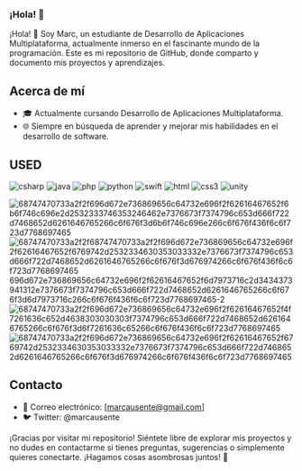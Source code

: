 ### ¡Hola! 👋

¡Hola! 👋 Soy Marc, un estudiante de Desarrollo de Aplicaciones Multiplataforma, actualmente inmerso en el fascinante mundo de la programación. Este es mi repositorio de GitHub, donde comparto y documento mis proyectos y aprendizajes.

## Acerca de mí

- 🎓 Actualmente cursando Desarrollo de Aplicaciones Multiplataforma.
- 🌐 Siempre en búsqueda de aprender y mejorar mis habilidades en el desarrollo de software.

## USED

  
  ![csharp](https://github.com/user-attachments/assets/a1e750da-6b97-44c9-84db-8625348611d1)   ![java](https://github.com/user-attachments/assets/7b083de8-24aa-46a1-83a1-65f605626489) ![php](https://github.com/user-attachments/assets/dfd821d7-16b3-42ba-b8b6-5dd1f8ddcba0) ![python](https://github.com/user-attachments/assets/00a0a736-e24f-4a09-9305-2f3dee4772b0) ![swift](https://github.com/user-attachments/assets/b9687a95-1f01-4fd3-b1f9-f047abd6c95c) ![html](https://github.com/user-attachments/assets/c68d4f93-d7d9-48c1-92d7-672a4bde4626) ![css3](https://github.com/user-attachments/assets/a749fec4-180b-46bd-b6c1-eae728e70d9a) ![unity](https://github.com/user-attachments/assets/9377bcda-a67f-4934-85ad-ef645a549779) 
  
![68747470733a2f2f696d672e736869656c64732e696f2f62616467652f6b6f746c696e2d2532333746353246462e7376673f7374796c653d666f722d7468652d6261646765266c6f676f3d6b6f746c696e266c6f676f436f6c6f723d7768697465](https://github.com/user-attachments/assets/c69d897a-556b-464b-a564-f01e3eb0aea8) 
![68747470733a2f2f![68747470733a2f2f696d672e736869656c64732e696f2f62616467652f6769742d2532334630353033332e7376673f7374796c653d666f722d7468652d6261646765266c6f676f3d676974266c6f676f436f6c6f723d7768697465](https://github.com/user-attachments/assets/fb729acd-ccdc-4a91-b2a5-197bdca3bfd7)
696d672e736869656c64732e696f2f62616467652f6d7973716c2d3434373941312e7376673f7374796c653d666f722d7468652d6261646765266c6f676f3d6d7973716c266c6f676f436f6c6f723d7768697465-2](https://github.com/user-attachments/assets/08ef10b1-6a27-42e2-9598-37b0917450c3)  ![68747470733a2f2f696d672e736869656c64732e696f2f62616467652f4f7261636c652d4638303030303f7374796c653d666f722d7468652d6261646765266c6f676f3d6f7261636c65266c6f676f436f6c6f723d7768697465](https://github.com/user-attachments/assets/7f327ae7-5e3c-409d-9930-facd9d37dcce) ![68747470733a2f2f696d672e736869656c64732e696f2f62616467652f6769742d2532334630353033332e7376673f7374796c653d666f722d7468652d6261646765266c6f676f3d676974266c6f676f436f6c6f723d7768697465](https://github.com/user-attachments/assets/2a8ac0c0-4a3c-4add-bc33-5f55b1c02ddf)


## Contacto
- 📧 Correo electrónico: [marcausente@gmail.com]
- 🐦 Twitter: @marcausente

¡Gracias por visitar mi repositorio! Siéntete libre de explorar mis proyectos y no dudes en contactarme si tienes preguntas, sugerencias o simplemente quieres conectarte. ¡Hagamos cosas asombrosas juntos! 🚀

